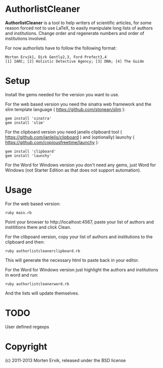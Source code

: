 # AuthorlistCleaner

**AuthorlistCleaner** is a tool to help writers of scientific articles, for some reason forced not to use LaTeX, to easily manipulate long lists of authors and institutions. Change order and regenerate numbers and order of institutions involved.

For now authorlists have to follow the following format:

    Morten Ervik1, Dirk Gently2,3, Ford Prefect3,4
    [1] IARC; [2] Holistic Detective Agency; [3] DNA; [4] The Guide

Setup
=====
Install the gems needed for the version you want to use.

For the web based version you need the sinatra web framework and the slim template language ( https://github.com/stonean/slim ):

    gem install 'sinatra'
    gem install 'slim'

For the clipboard version you need janelis clipboard tool ( https://github.com/janlelis/clipboard ) and (optionally) launchy ( https://github.com/copiousfreetime/launchy ):

    gem install 'clipboard'
    gem install 'launchy'

For the Word for Windows version you don't need any gems, just Word for Windows (not Starter Edition as that does not support automation).

Usage
=====

For the web based version:

    ruby main.rb

Point your browser to http://localhost:4567, paste your list of authors and instititions there and click Clean.

For the clibpoard version, copy your list of authors and institutions to the clipboard and then:

    ruby authorlistcleanerclipboard.rb

This will generate the necessary html to paste back in your editor.

For the Word for Windows version just highlight the authors and institutions in word and run:

    ruby authorlistcleanerword.rb

And the lists will update themselves.

TODO
====
User defined regexps

Copyright
=========
(c) 2011-2013 Morten Ervik, released under the BSD license